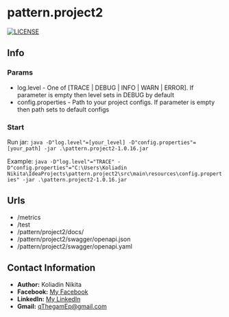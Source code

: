 # pattern.project2

[![LICENSE](https://img.shields.io/badge/LICENSE-Apache%202.0-blue.svg)](LICENSE)

## Info

### Params

* log.level - One of [TRACE | DEBUG | INFO | WARN | ERROR]. If parameter is empty then level sets in DEBUG by default
* config.properties - Path to your project configs. If parameter is empty then path sets to default configs

### Start

Run jar: `java -D"log.level"=[your_level] -D"config.properties"=[your_path] -jar .\pattern.project2-1.0.16.jar`

Example: `java -D"log.level"="TRACE" -D"config.properties"="C:\Users\Koliadin Nikita\IdeaProjects\pattern.project2\src\main\resources\config.properties" -jar .\pattern.project2-1.0.16.jar`

## Urls

* /metrics
* /test
* /pattern/project2/docs/
* /pattern/project2/swagger/openapi.json
* /pattern/project2/swagger/openapi.yaml

## Contact Information
* **Author:** Koliadin Nikita
* **Facebook:** [My Facebook](https://www.facebook.com/koliadin.nikita)
* **LinkedIn:** [My LinkedIn](https://www.linkedin.com/in/nikita-koliadin-b24361174/)
* **Gmail:** qThegamEp@gmail.com

